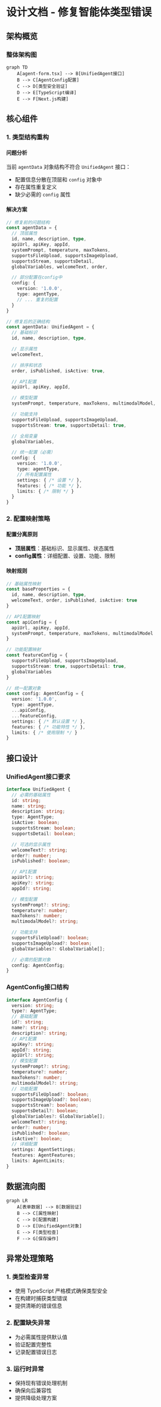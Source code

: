 # 设计文档 - 修复智能体类型错误

## 架构概览

### 整体架构图

```mermaid
graph TD
    A[agent-form.tsx] --> B[UnifiedAgent接口]
    B --> C[AgentConfig配置]
    C --> D[类型安全验证]
    D --> E[TypeScript编译]
    E --> F[Next.js构建]
```

## 核心组件

### 1. 类型结构重构

#### 问题分析
当前 `agentData` 对象结构不符合 `UnifiedAgent` 接口：
- 配置信息分散在顶层和 `config` 对象中
- 存在属性重复定义
- 缺少必需的 `config` 属性

#### 解决方案
```typescript
// 修复前的问题结构
const agentData = {
  // 顶层属性
  id, name, description, type,
  apiUrl, apiKey, appId,
  systemPrompt, temperature, maxTokens,
  supportsFileUpload, supportsImageUpload,
  supportsStream, supportsDetail,
  globalVariables, welcomeText, order,

  // 部分配置在config中
  config: {
    version: '1.0.0',
    type: agentType,
    // ... 重复的配置
  }
}

// 修复后的正确结构
const agentData: UnifiedAgent = {
  // 基础标识
  id, name, description, type,

  // 显示属性
  welcomeText,

  // 排序和状态
  order, isPublished, isActive: true,

  // API配置
  apiUrl, apiKey, appId,

  // 模型配置
  systemPrompt, temperature, maxTokens, multimodalModel,

  // 功能支持
  supportsFileUpload, supportsImageUpload,
  supportsStream: true, supportsDetail: true,

  // 全局变量
  globalVariables,

  // 统一配置（必需）
  config: {
    version: '1.0.0',
    type: agentType,
    // 所有配置属性
    settings: { /* 设置 */ },
    features: { /* 功能 */ },
    limits: { /* 限制 */ }
  }
}
```

### 2. 配置映射策略

#### 配置分离原则
- **顶层属性**：基础标识、显示属性、状态属性
- **config属性**：详细配置、设置、功能、限制

#### 映射规则
```typescript
// 基础属性映射
const baseProperties = {
  id, name, description, type,
  welcomeText, order, isPublished, isActive: true
}

// API配置映射
const apiConfig = {
  apiUrl, apiKey, appId,
  systemPrompt, temperature, maxTokens, multimodalModel
}

// 功能配置映射
const featureConfig = {
  supportsFileUpload, supportsImageUpload,
  supportsStream: true, supportsDetail: true,
  globalVariables
}

// 统一配置对象
const config: AgentConfig = {
  version: '1.0.0',
  type: agentType,
  ...apiConfig,
  ...featureConfig,
  settings: { /* 默认设置 */ },
  features: { /* 功能特性 */ },
  limits: { /* 使用限制 */ }
}
```

## 接口设计

### UnifiedAgent接口要求

```typescript
interface UnifiedAgent {
  // 必需的基础属性
  id: string;
  name: string;
  description: string;
  type: AgentType;
  isActive: boolean;
  supportsStream: boolean;
  supportsDetail: boolean;

  // 可选的显示属性
  welcomeText?: string;
  order?: number;
  isPublished?: boolean;

  // API配置
  apiUrl?: string;
  apiKey?: string;
  appId?: string;

  // 模型配置
  systemPrompt?: string;
  temperature?: number;
  maxTokens?: number;
  multimodalModel?: string;

  // 功能支持
  supportsFileUpload?: boolean;
  supportsImageUpload?: boolean;
  globalVariables?: GlobalVariable[];

  // 必需的配置对象
  config: AgentConfig;
}
```

### AgentConfig接口结构

```typescript
interface AgentConfig {
  version: string;
  type?: AgentType;
  // 基础配置
  id?: string;
  name?: string;
  description?: string;
  // API配置
  apiKey?: string;
  appId?: string;
  apiUrl?: string;
  // 模型配置
  systemPrompt?: string;
  temperature?: number;
  maxTokens?: number;
  multimodalModel?: string;
  // 功能配置
  supportsFileUpload?: boolean;
  supportsImageUpload?: boolean;
  supportsStream?: boolean;
  supportsDetail?: boolean;
  globalVariables?: GlobalVariable[];
  welcomeText?: string;
  order?: number;
  isPublished?: boolean;
  isActive?: boolean;
  // 详细配置
  settings: AgentSettings;
  features: AgentFeatures;
  limits: AgentLimits;
}
```

## 数据流向图

```mermaid
graph LR
    A[表单数据] --> B[数据验证]
    B --> C[属性映射]
    C --> D[配置构建]
    D --> E[UnifiedAgent对象]
    E --> F[类型检查]
    F --> G[保存操作]
```

## 异常处理策略

### 1. 类型检查异常
- 使用 TypeScript 严格模式确保类型安全
- 在构建时捕获类型错误
- 提供清晰的错误信息

### 2. 配置缺失异常
- 为必需属性提供默认值
- 验证配置完整性
- 记录配置错误日志

### 3. 运行时异常
- 保持现有错误处理机制
- 确保向后兼容性
- 提供降级处理方案
